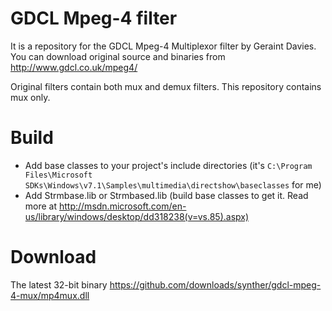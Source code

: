 GDCL Mpeg-4 filter
==================

It is a repository for the GDCL Mpeg-4 Multiplexor filter by Geraint Davies. 
You can download original source and binaries from http://www.gdcl.co.uk/mpeg4/

Original filters contain both mux and demux filters. This repository contains mux only. 

Build
======

* Add base classes to your project's include directories (it's `C:\Program Files\Microsoft SDKs\Windows\v7.1\Samples\multimedia\directshow\baseclasses` for me)
* Add Strmbase.lib or Strmbased.lib (build base classes to get it. Read more at http://msdn.microsoft.com/en-us/library/windows/desktop/dd318238(v=vs.85).aspx)

Download
=========

The latest 32-bit binary https://github.com/downloads/synther/gdcl-mpeg-4-mux/mp4mux.dll